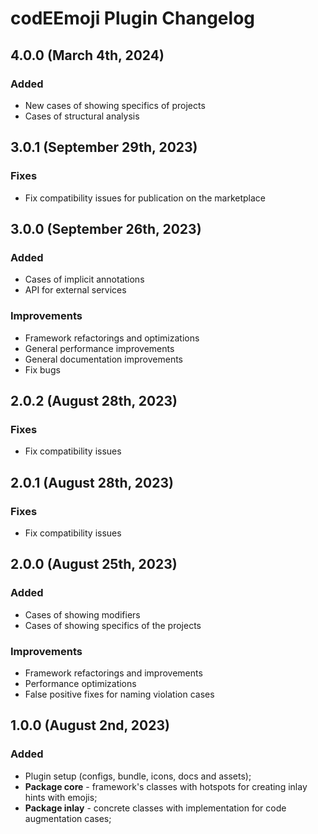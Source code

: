 # codEEmoji Plugin Changelog

## 4.0.0 (March 4th, 2024)

### Added

- New cases of showing specifics of projects
- Cases of structural analysis

## 3.0.1 (September 29th, 2023)

### Fixes

- Fix compatibility issues for publication on the marketplace

## 3.0.0 (September 26th, 2023)

### Added

- Cases of implicit annotations
- API for external services

### Improvements

- Framework refactorings and optimizations
- General performance improvements
- General documentation improvements
- Fix bugs

## 2.0.2  (August 28th, 2023)

### Fixes

- Fix compatibility issues

## 2.0.1  (August 28th, 2023)

### Fixes

- Fix compatibility issues

## 2.0.0  (August 25th, 2023)

### Added

- Cases of showing modifiers
- Cases of showing specifics of the projects

### Improvements

- Framework refactorings and improvements
- Performance optimizations
- False positive fixes for naming violation cases

## 1.0.0 (August 2nd, 2023)

### Added

- Plugin setup (configs, bundle, icons, docs and assets);
- **Package core** - framework's classes with hotspots for creating inlay hints with emojis;
- **Package inlay** - concrete classes with implementation for code augmentation cases;